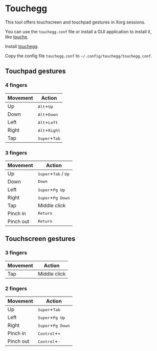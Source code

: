 # Touchegg

This tool offers touchscreen and touchpad gestures in Xorg sessions.

You can use the `touchegg.conf` file or install a GUI application to install it, like [touche](https://github.com/JoseExposito/touche).

Install [touchegg](https://github.com/JoseExposito/touchegg#configuration).

Copy the config file `touchegg.conf` to `~/.config/touchegg/touchegg.conf`.

## Touchpad gestures

### 4 fingers

| Movement | Action                          |
| -------- | ------------------------------- |
| Up       | <kbd>Alt</kbd>+<kbd>Up</kbd>    |
| Down     | <kbd>Alt</kbd>+<kbd>Down</kbd>  |
| Left     | <kbd>Alt</kbd>+<kbd>Left</kbd>  |
| Right    | <kbd>Alt</kbd>+<kbd>Right</kbd> |
| Tap      | <kbd>Super</kbd>+<kbd>Tab</kbd> |

### 3 fingers

| Movement  | Action                                          |
| --------- | ----------------------------------------------- |
| Up        | <kbd>Super</kbd>+<kbd>Tab</kbd> / <kbd>Up</kbd> |
| Down      | <kbd>Down</kbd>                                 |
| Left      | <kbd>Super</kbd>+<kbd>Pg Up</kbd>               |
| Right     | <kbd>Super</kbd>+<kbd>Pg Down</kbd>             |
| Tap       | Middle click                                    |
| Pinch in  | <kbd>Return</kbd>                               |
| Pinch out | <kbd>Return</kbd>                               |

## Touchscreen gestures

### 3 fingers

| Movement | Action       |
| -------- | ------------ |
| Tap      | Middle click |

### 2 fingers

| Movement  | Action                              |
| --------- | ----------------------------------- |
| Up        | <kbd>Super</kbd>+<kbd>Tab</kbd>     |
| Left      | <kbd>Super</kbd>+<kbd>Pg Up</kbd>   |
| Right     | <kbd>Super</kbd>+<kbd>Pg Down</kbd> |
| Pinch in  | <kbd>Control</kbd>+<kbd>+</kbd>     |
| Pinch out | <kbd>Control</kbd>+<kbd>-</kbd>     |

